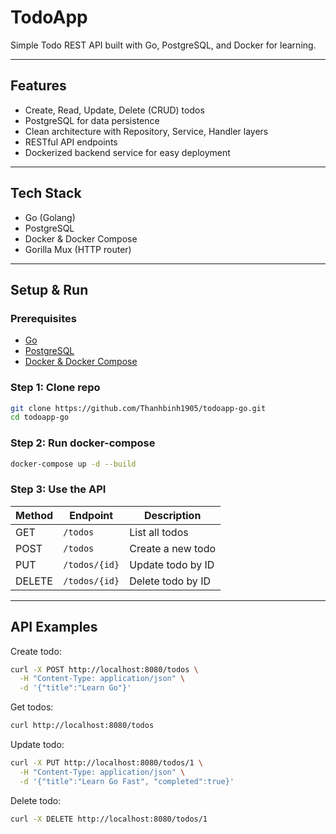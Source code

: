 # TodoApp

Simple Todo REST API built with Go, PostgreSQL, and Docker for learning.

---

## Features

- Create, Read, Update, Delete (CRUD) todos
- PostgreSQL for data persistence
- Clean architecture with Repository, Service, Handler layers
- RESTful API endpoints
- Dockerized backend service for easy deployment

---

## Tech Stack

- Go (Golang)
- PostgreSQL
- Docker & Docker Compose
- Gorilla Mux (HTTP router)

---

## Setup & Run

### Prerequisites

- [Go](https://golang.org/dl/)
- [PostgreSQL](https://www.postgresql.org/download/)
- [Docker & Docker Compose](https://docs.docker.com/compose/install/)

### Step 1: Clone repo

```bash
git clone https://github.com/Thanhbinh1905/todoapp-go.git
cd todoapp-go
````

### Step 2: Run docker-compose

```bash
docker-compose up -d --build
```

### Step 3: Use the API

| Method | Endpoint      | Description       |
| ------ | ------------- | ----------------- |
| GET    | `/todos`      | List all todos    |
| POST   | `/todos`      | Create a new todo |
| PUT    | `/todos/{id}` | Update todo by ID |
| DELETE | `/todos/{id}` | Delete todo by ID |

---

## API Examples

Create todo:

```bash
curl -X POST http://localhost:8080/todos \
  -H "Content-Type: application/json" \
  -d '{"title":"Learn Go"}'
```

Get todos:

```bash
curl http://localhost:8080/todos
```

Update todo:

```bash
curl -X PUT http://localhost:8080/todos/1 \
  -H "Content-Type: application/json" \
  -d '{"title":"Learn Go Fast", "completed":true}'
```

Delete todo:

```bash
curl -X DELETE http://localhost:8080/todos/1
```


